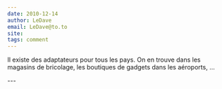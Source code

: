 ```yaml
---
date: 2010-12-14
author: LeDave
email: LeDave@to.to
site: 
tags: comment
---
```


<p>Il existe des adaptateurs pour tous les pays. On en trouve dans les magasins de bricolage, les boutiques de gadgets dans les aéroports, ...</p>
---